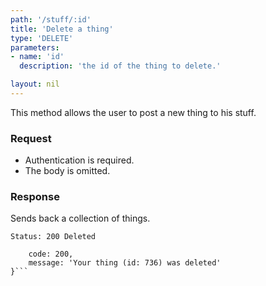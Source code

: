 ```yaml
---
path: '/stuff/:id'
title: 'Delete a thing'
type: 'DELETE'
parameters:
- name: 'id'
  description: 'the id of the thing to delete.'

layout: nil
---
```


This method allows the user to post a new thing to his stuff.

### Request

* Authentication is required.
* The body is omitted.

### Response

Sends back a collection of things.

```Status: 200 Deleted```

```{
    code: 200,
    message: 'Your thing (id: 736) was deleted'
}```